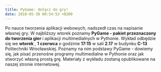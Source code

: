```yaml
---
title: PyGame: dołącz do gry!
date: 2010-05-30 00:54:53 +0200
---
```

Po nauce tworzenia aplikacji webowych, nadszedł czas na napisanie własnej gry. W najbliższy wtorek poznamy **PyGame - pakiet przeznaczony do tworzenia gier** i aplikacji multimedialnych w Pythonie. Wykład odbędzie się we **wtorek** , **1 czerwca** o godzinie **17:15** w sali **2.17** w budynku **C-13** Politechniki Wrocławskiej. Poznamy na nim podstawy PyGame - dowiemy się, jak pisać przenośne programy multimedialne w Pythonie oraz jak stworzyć własną prostą grę. Materiały z wykładu zostaną opublikowane na naszej stronie internetowej.

